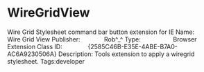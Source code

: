 # WireGridView
Wire Grid Stylesheet command bar button extension for IE
Name:                   Wire Grid View
Publisher:              Rob^_^
Type:                   Browser Extension
Class ID:               {2585C46B-E35E-4ABE-B7A0-AC6A9230506A}
Description: Tools extension to apply a wiregrid stylesheet.
Tags:developer
